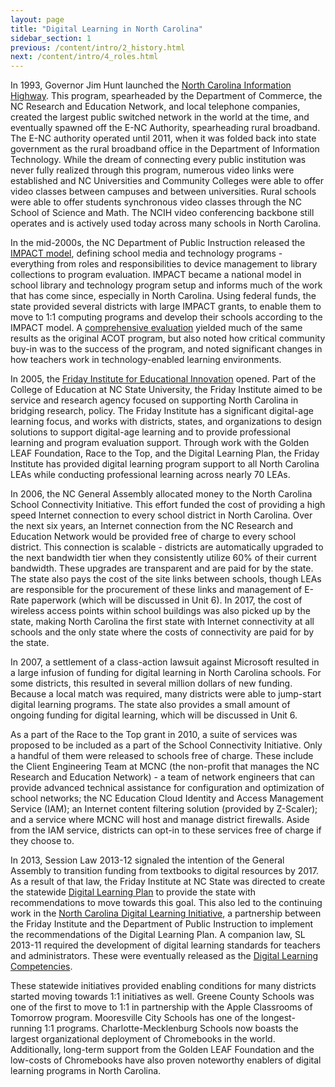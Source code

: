 ```yaml
---
layout: page
title: "Digital Learning in North Carolina"
sidebar_section: 1
previous: /content/intro/2_history.html
next: /content/intro/4_roles.html
---
```

In 1993, Governor Jim Hunt launched the [North Carolina Information Highway](https://www.ibiblio.org/darlene/NC-Info). This program, spearheaded by the Department of Commerce, the NC Research and Education Network, and local telephone companies, created the largest public switched network in the world at the time, and eventually spawned off the E-NC Authority, spearheading rural broadband. The E-NC authority operated until 2011, when it was folded back into state government as the rural broadband office in the Department of Information Technology. While the dream of connecting every public institution was never fully realized through this program, numerous video links were established and NC Universities and Community Colleges were able to offer video classes between campuses and between universities. Rural schools were able to offer students synchronous video classes through the NC School of Science and Math. The NCIH video conferencing backbone still operates and is actively used today across many schools in North Carolina.

In the mid-2000s, the NC Department of Public Instruction released the [IMPACT model](https://web.archive.org/web/20100818134625/http://www.ncwiseowl.org/Impact/TOC.htm), defining school media and technology programs - everything from roles and responsibilities to device management to library collections to program evaluation. IMPACT became a national model in school library and technology program setup and informs much of the work that has come since, especially in North Carolina. Using federal funds, the state provided several districts with large IMPACT grants, to enable them to move to 1:1 computing programs and develop their schools according to the IMPACT model. A [comprehensive evaluation](https://eval.fi.ncsu.edu/friday-institute-evaluation-team-reports/evaluation-impact-model/) yielded much of the same results as the original ACOT program, but also noted how critical community buy-in was to the success of the program, and noted significant changes in how teachers work in technology-enabled learning environments.

In 2005, the [Friday Institute for Educational Innovation](http://www.fi.ncsu.edu) opened.  Part of the College of Education at NC State University, the Friday Institute aimed to be service and research agency focused on supporting North Carolina in bridging research, policy. The Friday Institute has a significant digital-age learning focus, and works with districts, states, and organizations to design solutions to support digital-age learning and to provide professional learning and program evaluation support. Through work with the Golden LEAF Foundation, Race to the Top, and the Digital Learning Plan, the Friday Institute has provided digital learning program support to all North Carolina LEAs while conducting professional learning across nearly 70 LEAs.

In 2006, the NC General Assembly allocated money to the North Carolina School Connectivity Initiative. This effort funded the cost of providing a high speed Internet connection to every school district in North Carolina. Over the next six years, an Internet connection from the NC Research and Education Network would be provided free of charge to every school district. This connection is scalable - districts are automatically upgraded to the next bandwidth tier when they consistently utilize 60% of their current bandwidth. These upgrades are transparent and are paid for by the state. The state also pays the cost of the site links between schools, though LEAs are responsible for the procurement of these links and management of E-Rate paperwork (which will be discussed in Unit 6). In 2017, the cost of wireless access points within school buildings was also picked up by the state, making North Carolina the first state with Internet connectivity at all schools and the only state where the costs of connectivity are paid for by the state.

In 2007, a settlement of a class-action lawsuit against Microsoft resulted in a large infusion of funding for digital learning in North Carolina schools. For some districts, this resulted in several million dollars of new funding. Because a local match was required, many districts were able to jump-start digital learning programs. The state also provides a small amount of ongoing funding for digital learning, which will be discussed in Unit 6.

As a part of the Race to the Top grant in 2010, a suite of services was proposed to be included as a part of the School Connectivity Initiative. Only a handful of them were released to schools free of charge. These include the Client Engineering Team at MCNC (the non-profit that manages the NC Research and Education Network) - a team of network engineers that can provide advanced technical assistance for configuration and optimization of school networks; the NC Education Cloud Identity and Access Management Service (IAM); an Internet content filtering solution (provided by Z-Scaler); and a service where MCNC will host and manage district firewalls. Aside from the IAM service, districts can opt-in to these services free of charge if they choose to.

In 2013, Session Law 2013-12 signaled the intention of the General Assembly to transition funding from textbooks to digital resources by 2017. As a result of that law, the Friday Institute at NC State was directed to create the statewide [Digital Learning Plan](https://ncdli.fi.ncsu.edu/dlplan/) to provide the state with recommendations to move towards this goal. This also led to the continuing work in the [North Carolina Digital Learning Initiative](https://ncdli.fi.ncsu.edu/index.html), a partnership between the Friday Institute and the Department of Public Instruction to implement the recommendations of the Digital Learning Plan. A companion law, SL 2013-11 required the development of digital learning standards for teachers and administrators. These were eventually released as the [Digital Learning Competencies](https://www.dpi.nc.gov/districts-schools/districts-schools-support/digital-teaching-and-learning/dtl-standards#nc-educators-digital-learning-competencies).

These statewide initiatives provided enabling conditions for many districts started moving towards 1:1 initiatives as well. Greene County Schools was one of the first to move to 1:1 in partnership with the Apple Classrooms of Tomorrow program. Mooresville City Schools has one of the longest-running 1:1 programs. Charlotte-Mecklenburg Schools now boasts the largest organizational deployment of Chromebooks in the world. Additionally, long-term support from the Golden LEAF Foundation and the low-costs of Chromebooks have also proven noteworthy enablers of digital learning programs in North Carolina.
